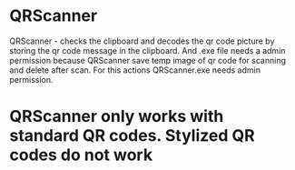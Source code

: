 # QRScanner

QRScanner - checks the clipboard and decodes the qr code picture by storing the qr code message in the clipboard. And .exe file needs a admin permission because QRScanner save temp image of qr code for scanning and delete after scan.
For this actions QRScanner.exe needs admin permission.

# QRScanner only works with standard QR codes. Stylized QR codes do not work
